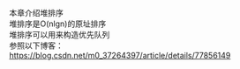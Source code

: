 本章介绍堆排序  
堆排序是O(nlgn)的原址排序  
堆排序可以用来构造优先队列  
参照以下博客：  
https://blog.csdn.net/m0_37264397/article/details/77856149  
